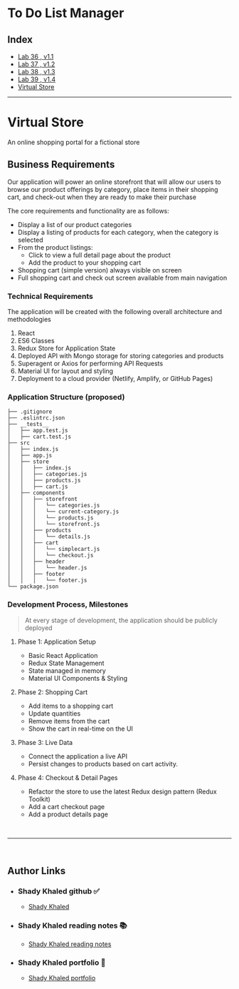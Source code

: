 # To Do List Manager

## Index

- [Lab 36 , v1.1](./public/assets/labVersions/lab36.md)
- [Lab 37 , v1.2](./public/assets/labVersions/lab37.md)
- [Lab 38 , v1.3](./public/assets/labVersions/lab38.md)
- [Lab 39 , v1.4](./public/assets/labVersions/lab39.md)
- [Virtual Store](#Virtual-Store)

---

# Virtual Store

An online shopping portal for a fictional store

## Business Requirements

Our application will power an online storefront that will allow our users to browse our product offerings by category, place items in their shopping cart, and check-out when they are ready to make their purchase

The core requirements and functionality are as follows:

- Display a list of our product categories
- Display a listing of products for each category, when the category is selected
- From the product listings:
  - Click to view a full detail page about the product
  - Add the product to your shopping cart
- Shopping cart (simple version) always visible on screen
- Full shopping cart and check out screen available from main navigation

### Technical Requirements

The application will be created with the following overall architecture and methodologies

1. React
1. ES6 Classes
1. Redux Store for Application State
1. Deployed API with Mongo storage for storing categories and products
1. Superagent or Axios for performing API Requests
1. Material UI for layout and styling
1. Deployment to a cloud provider (Netlify, Amplify, or GitHub Pages)

### Application Structure (proposed)

```
├── .gitignore
├── .eslintrc.json
├── __tests__
│   ├── app.test.js
│   ├── cart.test.js
├── src
│   ├── index.js
│   ├── app.js
│   ├── store
│   │   ├── index.js
│   │   ├── categories.js
│   │   ├── products.js
│   │   ├── cart.js
│   ├── components
│   │   ├── storefront
│   │   │   └── categories.js
│   │   │   └── current-category.js
│   │   │   └── products.js
│   │   │   └── storefront.js
│   │   ├── products
│   │   │   └── details.js
│   │   ├── cart
│   │   │   └── simplecart.js
│   │   │   └── checkout.js
│   │   ├── header
│   │   │   └── header.js
│   │   ├── footer
│   │   │   └── footer.js
└── package.json
```

### Development Process, Milestones

>At every stage of development, the application should be publicly deployed

1. Phase 1: Application Setup
    - Basic React Application
    - Redux State Management
    - State managed in memory
    - Material UI Components & Styling

1. Phase 2: Shopping Cart
    - Add items to a shopping cart
    - Update quantities
    - Remove items from the cart
    - Show the cart in real-time on the UI

1. Phase 3: Live Data
    - Connect the application a live API
    - Persist changes to products based on cart activity.

1. Phase 4: Checkout & Detail Pages
    - Refactor the store to use the latest Redux design pattern (Redux Toolkit)
    - Add a cart checkout page
    - Add a product details page

<br>

---
<br>

## Author Links

- ### Shady Khaled github ✅

  - [Shady Khaled](https://github.com/shadykh)

- ### Shady Khaled reading notes 📚

  - [Shady Khaled reading notes](https://shadykh.github.io/reading-notes/)

- ### Shady Khaled portfolio 💬

  - [Shady Khaled portfolio](https://portfolio-shady.herokuapp.com/)
